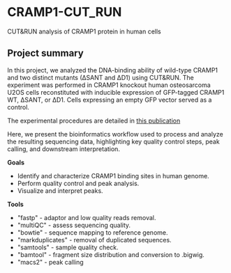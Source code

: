 # CRAMP1-CUT_RUN
CUT&RUN analysis of CRAMP1 protein in human cells

## Project summary

In this project, we analyzed the DNA-binding ability of wild-type CRAMP1 and two distinct mutants (∆SANT and ∆D1) using CUT&RUN. The experiment was performed in CRAMP1 knockout human osteosarcoma U2OS cells reconstituted with inducible expression of GFP-tagged CRAMP1 WT, ∆SANT, or ∆D1. Cells expressing an empty GFP vector served as a control.

The experimental procedures are detailed in [this publication](https://www.sciencedirect.com/science/article/pii/S1097276525003090?via%3Dihub)

Here, we present the bioinformatics workflow used to process and analyze the resulting sequencing data, highlighting key quality control steps, peak calling, and downstream interpretation.

**Goals**

- Identify and characterize CRAMP1 binding sites in human genome.
- Perform quality control and peak analysis.
- Visualize and interpret peaks.

**Tools**

- "fastp" - adaptor and low quality reads removal.
- "multiQC" - assess sequencing quality.
- "bowtie" - sequence mapping to reference genome.
- "markduplicates" - removal of duplicated sequences.
- "samtools" - sample quality check.
- "bamtool" - fragment size distribution and conversion to .bigwig.
- "macs2" - peak calling
